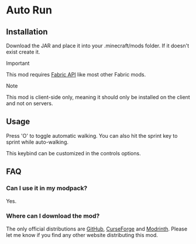 # Auto Run

## Installation

Download the JAR and place it into your .minecraft/mods folder. If it doesn't exist create it.

> [!IMPORTANT]
> This mod requires [Fabric API](https://modrinth.com/mod/fabric-api) like most other Fabric mods.

> [!NOTE]
> This mod is client-side only, meaning it should only be installed on the client and not on servers.

## Usage

Press 'O' to toggle automatic walking. You can also hit the sprint key to sprint while auto-walking.

This keybind can be customized in the controls options.

## FAQ

### Can I use it in my modpack?
Yes.

### Where can I download the mod?
The only official distributions are [GitHub](https://github.com/Emonadeo/AutoRun/releases), [CurseForge](https://www.curseforge.com/minecraft/mc-mods/autorun-fabric) and [Modrinth](https://modrinth.com/mod/autorun). Please let me know if you find any other website distributing this mod.

